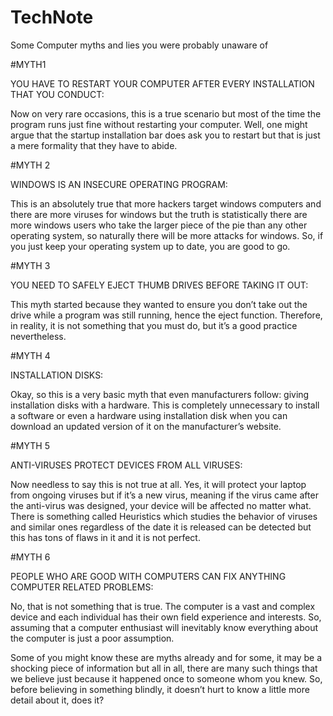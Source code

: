# TechNote
Some Computer myths and lies you were probably unaware of


#MYTH1

YOU HAVE TO RESTART YOUR COMPUTER AFTER EVERY INSTALLATION THAT YOU CONDUCT:

Now on very rare occasions, this is a true scenario but most of the time the program runs just fine without restarting your computer. Well, one might argue that the startup installation bar does ask you to restart but that is just a mere formality that they have to abide.

#MYTH 2

WINDOWS IS AN INSECURE OPERATING PROGRAM:

This is an absolutely true that more hackers target windows computers and there are more viruses for windows but the truth is statistically there are more windows users who take the larger piece of the pie than any other operating system, so naturally there will be more attacks for windows. So, if you just keep your operating system up to date, you are good to go.

#MYTH 3

YOU NEED TO SAFELY EJECT THUMB DRIVES BEFORE TAKING IT OUT:

This myth started because they wanted to ensure you don’t take out the drive while a program was still running, hence the eject function. Therefore, in reality, it is not something that you must do, but it’s a good practice nevertheless.

#MYTH 4

INSTALLATION DISKS:

Okay, so this is a very basic myth that even manufacturers follow: giving installation disks with a hardware. This is completely unnecessary to install a software or even a hardware using installation disk when you can download an updated version of it on the manufacturer’s website.

#MYTH 5

ANTI-VIRUSES PROTECT DEVICES FROM ALL VIRUSES:

Now needless to say this is not true at all. Yes, it will protect your laptop from ongoing viruses but if it’s a new virus, meaning if the virus came after the anti-virus was designed, your device will be affected no matter what.  There is something called Heuristics which studies the behavior of viruses and similar ones regardless of the date it is released can be detected but this has tons of flaws in it and it is not perfect.

#MYTH 6

PEOPLE WHO ARE GOOD WITH COMPUTERS CAN FIX ANYTHING COMPUTER RELATED PROBLEMS:

No, that is not something that is true. The computer is a vast and complex device and each individual has their own field experience and interests. So, assuming that a computer enthusiast will inevitably know everything about the computer is just a poor assumption.

Some of you might know these are myths already and for some, it may be a shocking piece of information but all in all, there are many such things that we believe just because it happened once to someone whom you knew. So, before believing in something blindly, it doesn’t hurt to know a little more detail about it, does it?
